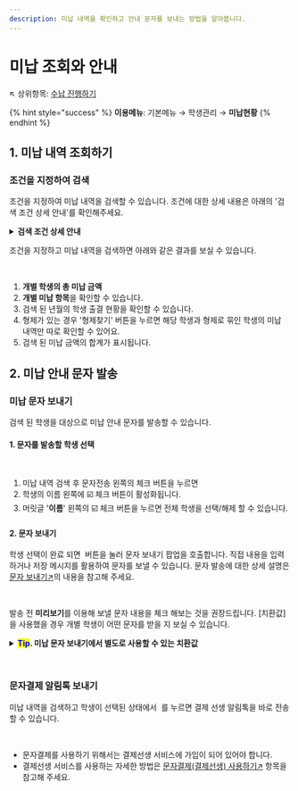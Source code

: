 ```yaml
---
description: 미납 내역을 확인하고 안내 문자를 보내는 방법을 알아봅니다.
---
```


# 미납 조회와 안내

↖ 상위항목: [수납 진행하기](./)

{% hint style="success" %}
**이용메뉴**: 기본메뉴 → 학생관리 → **미납현황**
{% endhint %}

## 1. 미납 내역 조회하기

### 조건을 지정하여 검색

조건을 지정하여 미납 내역을 검색할 수 있습니다. 조건에 대한 상세 내용은 아래의 '검색 조건 상세 안내'를 확인해주세요.&#x20;

<details>

<summary><strong>검색 조건 상세 안내</strong></summary>

* **년월** : 검색에 사용할 년월을 선택할 수 있습니다. 드랍다운 목록에서 날짜를 선택하거나 <img src="../../.gitbook/assets/btn_left.png" alt="" data-size="line"><img src="../../.gitbook/assets/btn_right.png" alt="" data-size="line"> 버튼을 눌러 년월을 변경할 수 있습니다.
  * 해당 월만: 수납예정항목의 '수강년월'이 검색 년월과 일치하는 항목만 찾습니다.&#x20;
  * 해당 월 까지: 선택한 검색 년월 까지 모든 미납 건을 검색합니다.
* **결제대기(문자결제, 가상계좌) 포함**: 체크 시 결제 상태가 '결제대기'인 건을 포함하여 검색합니다.
* **수업종류, 수강그룹, 학년, 담당, 학급, 학생검색**: 해당 조건에 따라 미납을 검색할 수 있습니다.
* **엑셀(상세)**: 검색 내역을 엑셀 파일로 내려받습니다. 개별 미납 항목 별로 정리됩니다.
  * 포함하는 열 항목: 학번, 이름, 학년, 학부모연락처, 수강년월, 수납학급, 수납항목, 수납금액
* **엑셀(요약)**: 검색 내역을 요약하여 엑셀파일로 내려받습니다. 미납이 있는 학생을 기준으로 요약합니다.
  * 포함하는 열 항목: 이름, 학년, 학부모연락처, 총 미납금액
* **수납분류**: 수납분류를 기준으로 미납을 검색할 수 있습니다.
* **수납항목**: 개별 수납항목을 선택하여 검색할 수 있습니다.

</details>

조건을 지정하고 미납 내역을 검색하면 아래와 같은 결과를 보실 수 있습니다.

<figure><img src="../../.gitbook/assets/미납검색화면.png" alt=""><figcaption></figcaption></figure>

1. **개별 학생의 총 미납 금액**&#x20;
2. **개별 미납 항목**을 확인할 수 있습니다.
3. 검색 된 년월의 학생 출결 현황을 확인할 수 있습니다.
4. 형제가 있는 경우 '형제찾기' 버튼을 누르면 해당 학생과 형제로 묶인 학생의 미납 내역만 따로 확인할 수 있어요.&#x20;
5. 검색 된 미납 금액의 합계가 표시됩니다.

## 2. 미납 안내 문자 발송

### 미납 문자 보내기

검색 된 학생을 대상으로 미납 안내 문자를 발송할 수 있습니다.

#### 1. 문자를 발송할 학생 선택

<figure><img src="../../.gitbook/assets/미납문자보내기_1.png" alt=""><figcaption></figcaption></figure>

1. 미납 내역 검색 후 문자전송 왼쪽의 체크 버튼을 누르면
2. 학생의 이름 왼쪽에 ☑️ 체크 버튼이 활성화됩니다.&#x20;
3. 머릿글 '**이름**' 왼쪽의 ☑️ 체크 버튼을 누르면 전체 학생을 선택/해제 할 수 있습니다.

#### 2. 문자 보내기

학생 선택이 완료 되면 <img src="../../.gitbook/assets/btn_선택학생SMS.png" alt="" data-size="line"> 버튼을 눌러 문자 보내기 팝업을 호출합니다. 직접 내용을 입력하거나 저장 메시지를 활용하여 문자를 보낼 수 있습니다. 문자 발송에 대한 상세 설명은 [문자 보내기↗](broken-reference)의 내용을 참고해 주세요.

<figure><img src="../../.gitbook/assets/미납문자보내기_2.png" alt=""><figcaption></figcaption></figure>

발송 전 **미리보기**를 이용해 보낼 문자 내용을 체크 해보는 것을 권장드립니다. \[치환값]을 사용했을 경우 개별 학생이 어떤 문자를 받을 지 보실 수 있습니다.

<details>

<summary><mark style="color:blue;"><strong>Tip</strong></mark><strong>. 미납 문자 보내기에서 별도로 사용할 수 있는 치환값</strong></summary>

* \[미납금액] :미납 금액의 합계
  * (금액)원
* \[미납내역]: 미납항목 별 상세 내역
  * (학급) : (수강년월) (수납항목명) (금액)&#x20;
  * 미납 항목이 여러 개일 경우 다음 줄에 동일하게 계속
* \[학급명]: 전송 대상자의 학급명. 발송일 기준 수강중인 모든 학급이 포함됩니다.

</details>

<figure><img src="../../.gitbook/assets/미납문자보내기_3.png" alt=""><figcaption></figcaption></figure>

### 문자결제 알림톡 보내기

미납 내역을 검색하고 학생이 선택된 상태에서 <img src="../../.gitbook/assets/btn_문자결제.png" alt="" data-size="line"> 를 누르면 결제 선생 알림톡을 바로 전송할 수 있습니다.

<figure><img src="../../.gitbook/assets/문자결제 발송.png" alt=""><figcaption></figcaption></figure>

* 문자결제를 사용하기 위해서는 결제선생 서비스에 가입이 되어 있어야 합니다.
* 결제선생 서비스를 사용하는 자세한 방법은 [문자결제(결제선생) 사용하기↗](../payssam/) 항목을 참고해 주세요.
